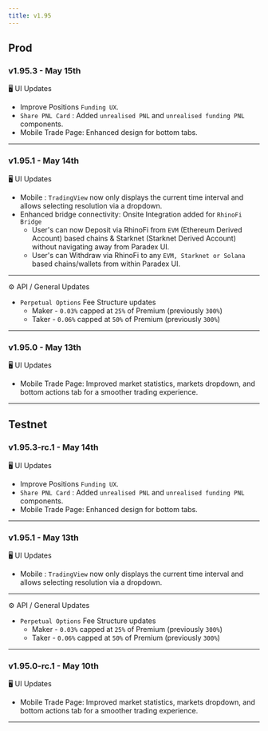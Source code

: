 ```yaml
---
title: v1.95
---
```

## Prod
### v1.95.3 - May 15th
🖥️  UI Updates
* Improve Positions `Funding UX`.
* `Share PNL Card` : Added `unrealised PNL` and `unrealised funding PNL` components.
* Mobile Trade Page: Enhanced design for bottom tabs.
---
### v1.95.1 - May 14th
🖥️  UI Updates
* Mobile : `TradingView` now only displays the current time interval and allows selecting resolution via a dropdown.
* Enhanced bridge connectivity: Onsite Integration added for `RhinoFi Bridge`
  * User's can now Deposit via RhinoFi from `EVM` (Ethereum Derived Account) based chains & Starknet (Starknet Derived Account) without navigating away from Paradex UI.
  * User's can Withdraw via RhinoFi to any `EVM, Starknet or Solana` based chains/wallets from within Paradex UI.
---
⚙️ API / General Updates
  * `Perpetual Options` Fee Structure updates
    * Maker - `0.03%` capped at `25%` of Premium (previously `300%`)
    * Taker - `0.06%` capped at `50%` of Premium (previously `300%`)
---
### v1.95.0 - May 13th
🖥️  UI Updates
* Mobile Trade Page: Improved market statistics,  markets dropdown, and bottom actions tab for a smoother trading experience.
---

## Testnet
### v1.95.3-rc.1 - May 14th
🖥️  UI Updates
* Improve Positions `Funding UX`.
* `Share PNL Card` : Added `unrealised PNL` and `unrealised funding PNL` components.
* Mobile Trade Page: Enhanced design for bottom tabs.
---
### v1.95.1 - May 13th
🖥️  UI Updates
* Mobile : `TradingView` now only displays the current time interval and allows selecting resolution via a dropdown.
---
⚙️ API / General Updates
  * `Perpetual Options` Fee Structure updates
    * Maker - `0.03%` capped at `25%` of Premium (previously `300%`)
    * Taker - `0.06%` capped at `50%` of Premium (previously `300%`)
---
### v1.95.0-rc.1 - May 10th
🖥️  UI Updates
* Mobile Trade Page: Improved market statistics,  markets dropdown, and bottom actions tab for a smoother trading experience.
---

